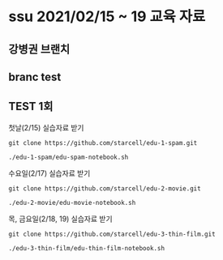 # ssu 2021/02/15 ~ 19 교육 자료  

## 강병권 브랜치

## branc test

## TEST 1회

첫날(2/15) 실습자료 받기

```
git clone https://github.com/starcell/edu-1-spam.git
```
```
./edu-1-spam/edu-spam-notebook.sh
```

수요일(2/17) 실습자료 받기
```
git clone https://github.com/starcell/edu-2-movie.git
```
```
./edu-2-movie/edu-movie-notebook.sh
```

목, 금요일(2/18, 19) 실습자료 받기
```
git clone https://github.com/starcell/edu-3-thin-film.git
```
```
./edu-3-thin-film/edu-thin-film-notebook.sh
```
